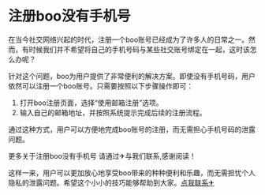 # 注册boo没有手机号

在当今社交网络兴起的时代，注册一个boo账号已经成为了许多人的日常之一。然而，有时候我们并不希望将自己的手机号码与某些社交账号绑定在一起，这时该怎么办呢？

针对这个问题，boo为用户提供了非常便利的解决方案。即使没有手机号码，用户依然可以注册一个boo账号。只需要按照以下步骤操作即可：

1. 打开boo注册页面，选择“使用邮箱注册”选项。
2. 输入自己的邮箱地址，并按照系统提示完成后续的注册流程。

通过这种方式，用户可以方便地完成boo账号的注册，而无需担心手机号码的泄露问题。

更多关于注册boo没有手机号 请通过✈与我们联系,感谢阅读！

这样一来，用户可以更加放心地享受boo带来的种种便利和乐趣，而无需担忧个人隐私的泄露问题。希望这个小小的技巧能够帮助到大家。[点我联系✈](https://mail.G208.com)